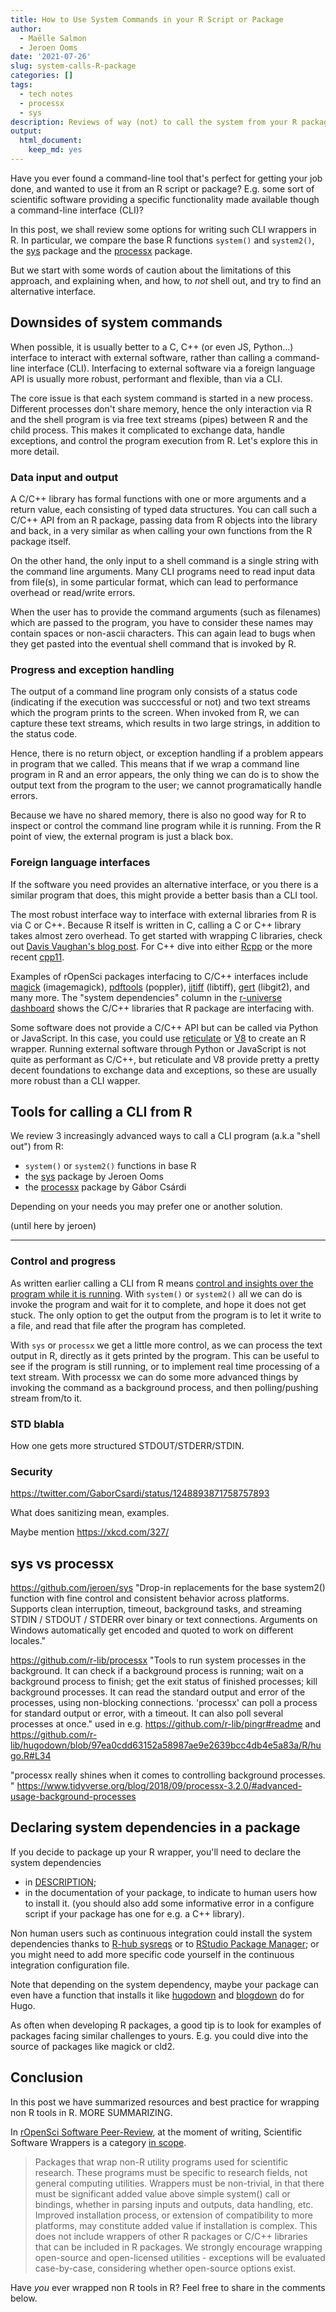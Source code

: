 ```yaml
---
title: How to Use System Commands in your R Script or Package
author:
  - Maëlle Salmon
  - Jeroen Ooms
date: '2021-07-26'
slug: system-calls-R-package
categories: []
tags:
  - tech notes
  - processx
  - sys
description: Reviews of way (not) to call the system from your R package.
output:
  html_document:
    keep_md: yes
---
```


Have you ever found a command-line tool that's perfect for getting your job done, and wanted to use it from an R script or package?
E.g. some sort of scientific software providing a specific functionality made available though a command-line interface (CLI)?

In this post, we shall review some options for writing such CLI wrappers in R.
In particular, we compare the base R functions `system()` and `system2()`, the [sys](https://cran.r-project.org/web/packages/sys/) package and the [processx](https://cran.r-project.org/web/packages/processx/) package.

But we start with some words of caution about the limitations of this approach, and explaining when, and how, to _not_ shell out, and try to find an alternative interface.

## Downsides of system commands

When possible, it is usually better to a C, C++ (or even JS, Python...) interface to interact with external software, rather than calling a command-line interface (CLI).
Interfacing to external software via a foreign language API is usually more robust, performant and flexible, than via a CLI.

The core issue is that each system command is started in a new process.
Different processes don't share memory, hence the only interaction via R and the shell program is via free text streams (pipes) between R and the child process.
This makes it complicated to exchange data, handle exceptions, and control the program execution from R. Let's explore this in more detail.

### Data input and output

A C/C++ library has formal functions with one or more arguments and a return value, each consisting of typed data structures. You can call such a C/C++ API from an R package, passing data from R objects into the library and back, in a very similar as when calling your own functions from the R package itself.

On the other hand, the only input to a shell command is a single string with the command line arguments.
Many CLI programs need to read input data from file(s), in some particular format, which can lead to performance overhead or read/write errors.

When the user has to provide the command arguments (such as filenames) which are passed to the program,
you have to consider these names may contain spaces or non-ascii characters.
This can again lead to bugs when they get pasted into the eventual shell command that is invoked by R.

### Progress and exception handling

The output of a command line program only consists of a status code (indicating if the execution was succcessful or not) and two text streams which the program prints to the screen. When invoked from R, we can capture these text streams, which results in two large strings, in addition to the status code.

Hence, there is no return object, or exception handling if a problem appears in program that we called.
This means that if we wrap a command line program in R and an error appears, the only thing we can do is to show the output text from the program to the user; we cannot programatically handle errors.

Because we have no shared memory, there is also no good way for R to inspect or control the command line program while it is running. From the R point of view, the external program is just a black box.

### Foreign language interfaces

If the software you need provides an alternative interface, or you there is a similar program that does, this might provide a better basis than a CLI tool.

The most robust interface way to interface with external libraries from R is via C or C++. Because R itself is written in C, calling a C or C++ library takes almost zero overhead. To get started with wrapping C libraries, check out [Davis Vaughan's blog post](https://blog.davisvaughan.com/2019/03/02/now-you-c-me/). For C++ dive into either [Rcpp](https://adv-r.hadley.nz/rcpp.html) or the more recent [cpp11](https://cpp11.r-lib.org/articles/cpp11.html).

Examples of rOpenSci packages interfacing to C/C++ interfaces include [magick](https://docs.ropensci.org/magick) (imagemagick), [pdftools](https://docs.ropensci.org/pdftools) (poppler), [ijtiff](https://docs.ropensci.org/ijtiff) (libtiff), [gert](https://docs.ropensci.org/gert) (libgit2), and many more. The "system dependencies" column in the [r-universe dashboard](https://ropensci.r-universe.dev/) shows the C/C++ libraries that R package are interfacing with.

Some software does not provide a C/C++ API but can be called via Python or JavaScript. In this case, you could use [reticulate](https://rstudio.github.io/reticulate/) or [V8](https://cran.r-project.org/web/packages/V8/vignettes/v8_intro.html) to create an R wrapper. Running external software through Python or JavaScript is not quite as performant as C/C++, but reticulate and V8 provide pretty a pretty decent foundations to exchange data and exceptions, so these are usually more robust than a CLI wapper.

## Tools for calling a CLI from R

We review 3 increasingly advanced ways to call a CLI program (a.k.a "shell out") from R:

* `system()` or `system2()` functions in base R
* the [sys](https://cran.r-project.org/web/packages/sys/index.html) package by Jeroen Ooms
* the [processx](https://cran.r-project.org/web/packages/processx/index.html) package by Gábor Csárdi

Depending on your needs you may prefer one or another solution.




(until here by jeroen)

---



### Control and progress

As written earlier calling a CLI from R means [control and insights over the program while it is running](#progress-and-control).
With `system()` or `system2()` all we can do is invoke the program and wait for it to complete, and hope it does not get stuck. 
The only option to get the output from the program is to let it write to a file, and read that file after the program has completed.

With `sys` or `processx` we get a little more control, as we can process the text output in R, directly as it gets printed by the program. 
This can be useful to see if the program is still running, or to implement real time processing of a text stream. 
With processx we can do some more advanced things by invoking the command as a background process, and then polling/pushing stream from/to it.

### STD blabla

How one gets more structured STDOUT/STDERR/STDIN.

### Security

https://twitter.com/GaborCsardi/status/1248893871758757893

What does sanitizing mean, examples.

Maybe mention https://xkcd.com/327/
## sys vs processx

https://github.com/jeroen/sys "Drop-in replacements for the base system2() function with fine control and consistent behavior across platforms. Supports clean interruption, timeout, background tasks, and streaming STDIN / STDOUT / STDERR over binary or text connections. Arguments on Windows automatically get encoded and quoted to work on different locales."

https://github.com/r-lib/processx "Tools to run system processes in the background. It can check if a background process is running; wait on a background process to finish; get the exit status of finished processes; kill background processes. It can read the standard output and error of the processes, using non-blocking connections. 'processx' can poll a process for standard output or error, with a timeout. It can also poll several processes at once." used in e.g. https://github.com/r-lib/pingr#readme and https://github.com/r-lib/hugodown/blob/97ea0cdd63152a58987ae9e2639bcc4db4e5a83a/R/hugo.R#L34

"processx really shines when it comes to controlling background processes. " https://www.tidyverse.org/blog/2018/09/processx-3.2.0/#advanced-usage-background-processes

## Declaring system dependencies in a package

If you decide to package up your R wrapper, you'll need to declare the system dependencies

* in [DESCRIPTION](https://r-pkgs.org/description.html#other-dependencies);
* in the documentation of your package, to indicate to human users how to install it. (you should also add some informative error in a configure script if your package has one for e.g. a C++ library).

Non human users such as continuous integration could install the system dependencies thanks to [R-hub sysreqs](https://github.com/r-hub/sysreqsdb/#sysreqs) or to [RStudio Package Manager](https://remotes.r-lib.org/reference/system_requirements.html); or you might need to add more specific code yourself in the continuous integration configuration file.

Note that depending on the system dependency, maybe your package can even have a function that installs it like [hugodown](https://github.com/r-lib/hugodown) and [blogdown](https://github.com/rstudio/blogdown) do for Hugo.

As often when developing R packages, a good tip is to look for examples of packages facing similar challenges to yours.
E.g. you could dive into the source of packages like magick or cld2.

## Conclusion

In this post we have summarized resources and best practice for wrapping non R tools in R.
MORE SUMMARIZING.

In [rOpenSci Software Peer-Review](/software-review/), at the moment of writing, Scientific Software Wrappers is a category [in scope](https://devguide.ropensci.org/policies.html#package-categories).

>  Packages that wrap non-R utility programs used for scientific research. These programs must be specific to research fields, not general computing utilities. Wrappers must be non-trivial, in that there must be significant added value above simple system() call or bindings, whether in parsing inputs and outputs, data handling, etc. Improved installation process, or extension of compatibility to more platforms, may constitute added value if installation is complex. This does not include wrappers of other R packages or C/C++ libraries that can be included in R packages. We strongly encourage wrapping open-source and open-licensed utilities - exceptions will be evaluated case-by-case, considering whether open-source options exist.

Have _you_ ever wrapped non R tools in R? Feel free to share in the comments below.
